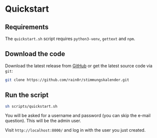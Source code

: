 # Quickstart

## Requirements
The `quickstart.sh` script requires `python3-venv`, `gettext` and `npm`.

## Download the code

Download the latest release from [GitHub](https://github.com/rain0r/stimmungskalender/releases) or get the latest source code via `git`:

```sh
git clone https://github.com/rain0r/stimmungskalender.git
```

## Run the script

```sh
sh scripts/quickstart.sh
```

You will be asked for a username and password (you can skip the e-mail question). This will be the admin user.

Visit `http://localhost:8000/` and log in with the user you just created.
